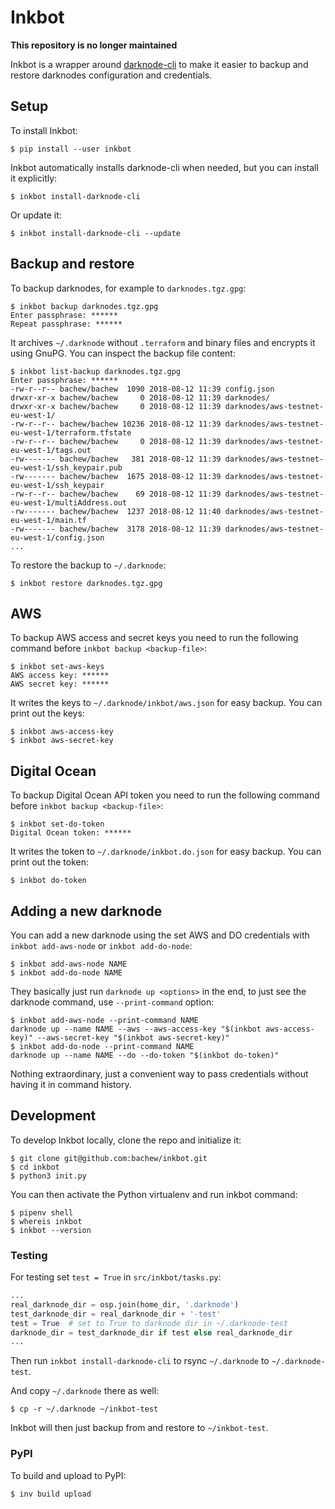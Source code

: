 # Inkbot

**This repository is no longer maintained**

Inkbot is a wrapper around [darknode-cli](https://github.com/republicprotocol/darknode-cli) to make it easier to backup and restore darknodes configuration and credentials.


## Setup

To install Inkbot:

```console
$ pip install --user inkbot
```

Inkbot automatically installs darknode-cli when needed, but you can install it explicitly:

```console
$ inkbot install-darknode-cli
```

Or update it:

```console
$ inkbot install-darknode-cli --update
```


## Backup and restore

To backup darknodes, for example to `darknodes.tgz.gpg`:

```console
$ inkbot backup darknodes.tgz.gpg
Enter passphrase: ******
Repeat passphrase: ******
```

It archives `~/.darknode` without `.terraform` and binary files and encrypts it using GnuPG. You can inspect the backup file content:

```console
$ inkbot list-backup darknodes.tgz.gpg
Enter passphrase: ******
-rw-r--r-- bachew/bachew  1090 2018-08-12 11:39 config.json
drwxr-xr-x bachew/bachew     0 2018-08-12 11:39 darknodes/
drwxr-xr-x bachew/bachew     0 2018-08-12 11:39 darknodes/aws-testnet-eu-west-1/
-rw-r--r-- bachew/bachew 10236 2018-08-12 11:39 darknodes/aws-testnet-eu-west-1/terraform.tfstate
-rw-r--r-- bachew/bachew     0 2018-08-12 11:39 darknodes/aws-testnet-eu-west-1/tags.out
-rw------- bachew/bachew   381 2018-08-12 11:39 darknodes/aws-testnet-eu-west-1/ssh_keypair.pub
-rw------- bachew/bachew  1675 2018-08-12 11:39 darknodes/aws-testnet-eu-west-1/ssh_keypair
-rw-r--r-- bachew/bachew    69 2018-08-12 11:39 darknodes/aws-testnet-eu-west-1/multiAddress.out
-rw------- bachew/bachew  1237 2018-08-12 11:40 darknodes/aws-testnet-eu-west-1/main.tf
-rw------- bachew/bachew  3178 2018-08-12 11:39 darknodes/aws-testnet-eu-west-1/config.json
...
```

To restore the backup to `~/.darknode`:

```console
$ inkbot restore darknodes.tgz.gpg
```


## AWS

To backup AWS access and secret keys you need to run the following command before `inkbot backup <backup-file>`:

```console
$ inkbot set-aws-keys
AWS access key: ******
AWS secret key: ******
```

It writes the keys to `~/.darknode/inkbot/aws.json` for easy backup. You can print out the keys:

```console
$ inkbot aws-access-key
$ inkbot aws-secret-key
```


## Digital Ocean

To backup Digital Ocean API token you need to run the following command before `inkbot backup <backup-file>`:

```console
$ inkbot set-do-token
Digital Ocean token: ******
```

It writes the token to `~/.darknode/inkbot.do.json` for easy backup. You can print out the token:

```console
$ inkbot do-token
```


## Adding a new darknode

You can add a new darknode using the set AWS and DO credentials with `inkbot add-aws-node` or `inkbot add-do-node`:

```console
$ inkbot add-aws-node NAME
$ inkbot add-do-node NAME
```

They basically just run `darknode up <options>` in the end, to just see the darknode command, use `--print-command` option:

```console
$ inkbot add-aws-node --print-command NAME
darknode up --name NAME --aws --aws-access-key "$(inkbot aws-access-key)" --aws-secret-key "$(inkbot aws-secret-key)"
$ inkbot add-do-node --print-command NAME
darknode up --name NAME --do --do-token "$(inkbot do-token)"
```

Nothing extraordinary, just a convenient way to pass credentials without having it in command history.


## Development

To develop Inkbot locally, clone the repo and initialize it:

```console
$ git clone git@github.com:bachew/inkbot.git
$ cd inkbot
$ python3 init.py
```

You can then activate the Python virtualenv and run inkbot command:

```console
$ pipenv shell
$ whereis inkbot
$ inkbot --version
```


### Testing

For testing set `test = True` in `src/inkbot/tasks.py`:

```python
...
real_darknode_dir = osp.join(home_dir, '.darknode')
test_darknode_dir = real_darknode_dir + '-test'
test = True  # set to True to darknode dir in ~/.darknode-test
darknode_dir = test_darknode_dir if test else real_darknode_dir
...
```

Then run `inkbot install-darknode-cli` to rsync `~/.darknode` to `~/.darknode-test`.

And copy `~/.darknode` there as well:

```console
$ cp -r ~/.darknode ~/inkbot-test
```

Inkbot will then just backup from and restore to `~/inkbot-test`.


### PyPI

To build and upload to PyPI:

```console
$ inv build upload
```
